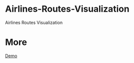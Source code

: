 # Airlines-Routes-Visualization
Airlines Routes Visualization
# More
[Demo](https://rahulgaonkar.github.io/Airline-Routes-Visualization/)

